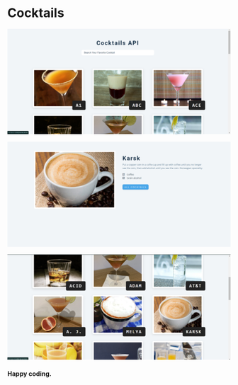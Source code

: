 # Cocktails


![alt text](<Screenshot 2024-03-05 074507.png>)



![alt text](<Screenshot 2024-03-05 074540.png>) 



![alt text](<Screenshot 2024-03-05 074520.png>)
 


#### Happy coding.
